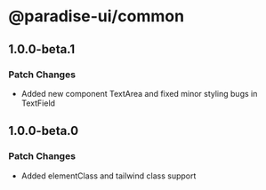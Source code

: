 # @paradise-ui/common

## 1.0.0-beta.1

### Patch Changes

- Added new component TextArea and fixed minor styling bugs in TextField

## 1.0.0-beta.0

### Patch Changes

- Added elementClass and tailwind class support
